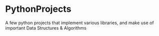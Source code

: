 # PythonProjects
A few python projects that implement various libraries, and make use of important Data Structures &amp; Algorithms
